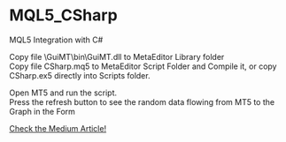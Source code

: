 # MQL5_CSharp
MQL5 Integration with C#

Copy file \GuiMT\bin\GuiMT.dll to MetaEditor Library folder  
Copy file CSharp.mq5 to MetaEditor Script Folder and Compile it, or copy CSharp.ex5 directly into Scripts folder.  

Open MT5 and run the script.  
Press the refresh button to see the random data flowing from MT5 to the Graph in the Form

[Check the Medium Article!](https://camilochaves.medium.com/simplest-connection-between-mql5-and-net-c-552c229aa12f)

